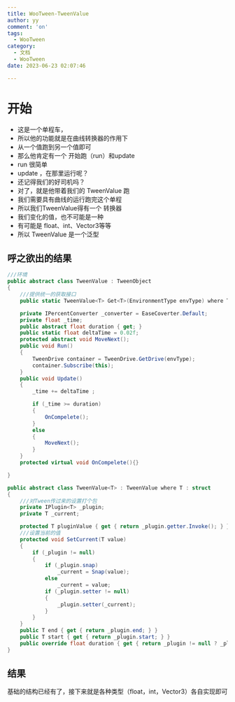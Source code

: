 ```yaml
---
title: WooTween-TweenValue
author: yy
comment: 'on'
tags:
  - WooTween
category:
  - 文档
  - WooTween
date: 2023-06-23 02:07:46

---
```

# 开始
* 这是一个单程车，
* 所以他的功能就是在曲线转换器的作用下
* 从一个值跑到另一个值即可
* 那么他肯定有一个 开始跑（run）和update
* run 很简单
* update ，在那里运行呢？
* 还记得我们的好司机吗？
* 对了，就是他带着我们的 TweenValue 跑
* 我们需要具有曲线的运行跑完这个单程
* 所以我们TweenValue得有一个 转换器
* 我们变化的值，也不可能是一种
* 有可能是 float、int、Vector3等等
* 所以 TweenValue 是一个泛型

## 呼之欲出的结果
``` csharp
///环境
public abstract class TweenValue : TweenObject
{
    ///提供统一的获取接口
    public static TweenValue<T> Get<T>(EnvironmentType envType) where T : struct {}

    private IPercentConverter _converter = EaseCoverter.Default;
    private float _time;
    public abstract float duration { get; }
    public static float deltaTime = 0.02f;
    protected abstract void MoveNext();
    public void Run()
    {
        TweenDrive container = TweenDrive.GetDrive(envType);
        container.Subscribe(this);
    }
    public void Update()
    {
        _time += deltaTime ;

        if (_time >= duration)
        {
            OnCompelete();
        }
        else
        {
            MoveNext();
        }
    }
    protected virtual void OnCompelete(){}

}

public abstract class TweenValue<T> : TweenValue where T : struct
{
    ///对Tween传过来的设置打个包
    private IPlugin<T> _plugin;
    private T _current;

    protected T pluginValue { get { return _plugin.getter.Invoke(); } }
    ///设置当前的值
    protected void SetCurrent(T value)
    {
        if (_plugin != null)
        {
            if (_plugin.snap)
                _current = Snap(value);
            else
                _current = value;
            if (_plugin.setter != null)
            {
                _plugin.setter(_current);
            }
        }
    }
    public T end { get { return _plugin.end; } }
    public T start { get { return _plugin.start; } }
    public override float duration { get { return _plugin != null ? _plugin.duration : 0; } }
}
```
## 结果
基础的结构已经有了，接下来就是各种类型（float，int，Vector3）各自实现即可